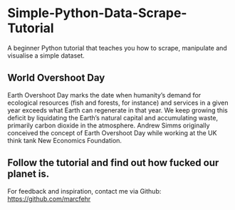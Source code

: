 # Simple-Python-Data-Scrape-Tutorial
A beginner Python tutorial that teaches you how to scrape, manipulate and visualise a simple dataset.

## World Overshoot Day

Earth Overshoot Day marks the date when humanity’s demand for ecological resources (fish and forests, for instance) and services in a given year exceeds what Earth can regenerate in that year. We keep growing this deficit by liquidating the Earth’s natural capital and accumulating waste, primarily carbon dioxide in the atmosphere. Andrew Simms originally conceived the concept of Earth Overshoot Day while working at the UK think tank New Economics Foundation.

## Follow the tutorial and find out how fucked our planet is.

For feedback and inspiration, contact me via Github:
https://github.com/marcfehr